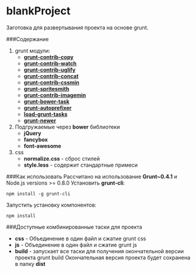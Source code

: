blankProject
============

Заготовка для развертывания проекта на основе grunt.

###Содержание
1. grunt модули:
    - **[grunt-contrib-copy](https://github.com/gruntjs/grunt-contrib-copy)**
    - **[grunt-contrib-watch](https://github.com/gruntjs/grunt-contrib-watch)**
    - **[grunt-contrib-uglify](https://github.com/gruntjs/grunt-contrib-uglify)**
    - **[grunt-contrib-concat](https://github.com/gruntjs/grunt-contrib-concat)**
    - **[grunt-contrib-cssmin](https://github.com/gruntjs/grunt-contrib-cssmin)**
    - **[grunt-spritesmith](https://github.com/Ensighten/grunt-spritesmith)**
    - **[grunt-contrib-imagemin](https://github.com/gruntjs/grunt-contrib-imagemin)**
    - **[grunt-bower-task](https://github.com/yatskevich/grunt-bower-task)**
    - **[grunt-autoprefixer](https://github.com/nDmitry/grunt-autoprefixer)**
    - **[load-grunt-tasks](https://github.com/sindresorhus/load-grunt-tasks)**
    - **[grunt-newer](https://github.com/tschaub/grunt-newer)**
2. Подгружаемые через **bower** библиотеки
    - **jQuery**
    - **fancybox**
    - **font-awesome**
3. css
    - **normalize.css** - сброс стилей
    - **style.less** - содержит стандартные примеси

###Как использовать
Рассчитано на использование **Grunt~0.4.1** и Node.js versions >= 0.8.0
Установить **grunt-cli**:
    
    npm install -g grunt-cli
Запустить установку компонентов:

    npm install
###Доступные комбинированные таски для проекта
- **css** - Объединение в один файл и сжатие
        grunt css
- **js** - Объединение в один файл и сжатие
        grunt js
- **build** - запускает все таски для получения окончательной версии проекта
        grunt build
Окончательная версия проекта будет сохранена в папку **dist**